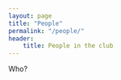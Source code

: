 ```yaml
---
layout: page
title: "People"
permalink: "/people/"
header:
    title: People in the club
---
```


Who?